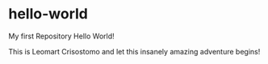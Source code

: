 # hello-world
My first Repository
Hello World!

This is Leomart Crisostomo and let this insanely amazing adventure begins!
